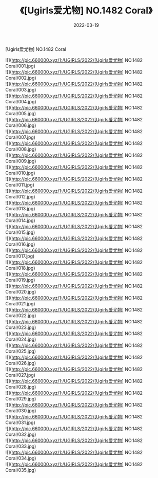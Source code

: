﻿---
layout: post
title:  《[Ugirls爱尤物] NO.1482 Coral》
date:   2022-03-19
img: http://pic.660000.xyz/1:/UGIRLS/2022/[Ugirls爱尤物] NO.1482 Coral/000.jpg
categories: [美女, 清纯, 唯美]
---

[Ugirls爱尤物] NO.1482 Coral

 ![](http://pic.660000.xyz/1:/UGIRLS/2022/[Ugirls爱尤物] NO.1482 Coral/001.jpg) <br>![](http://pic.660000.xyz/1:/UGIRLS/2022/[Ugirls爱尤物] NO.1482 Coral/002.jpg) <br>![](http://pic.660000.xyz/1:/UGIRLS/2022/[Ugirls爱尤物] NO.1482 Coral/003.jpg) <br>![](http://pic.660000.xyz/1:/UGIRLS/2022/[Ugirls爱尤物] NO.1482 Coral/004.jpg) <br>![](http://pic.660000.xyz/1:/UGIRLS/2022/[Ugirls爱尤物] NO.1482 Coral/005.jpg) <br>![](http://pic.660000.xyz/1:/UGIRLS/2022/[Ugirls爱尤物] NO.1482 Coral/006.jpg) <br>![](http://pic.660000.xyz/1:/UGIRLS/2022/[Ugirls爱尤物] NO.1482 Coral/007.jpg) <br>![](http://pic.660000.xyz/1:/UGIRLS/2022/[Ugirls爱尤物] NO.1482 Coral/008.jpg) <br>![](http://pic.660000.xyz/1:/UGIRLS/2022/[Ugirls爱尤物] NO.1482 Coral/009.jpg) <br>![](http://pic.660000.xyz/1:/UGIRLS/2022/[Ugirls爱尤物] NO.1482 Coral/010.jpg) <br>![](http://pic.660000.xyz/1:/UGIRLS/2022/[Ugirls爱尤物] NO.1482 Coral/011.jpg) <br>![](http://pic.660000.xyz/1:/UGIRLS/2022/[Ugirls爱尤物] NO.1482 Coral/012.jpg) <br>![](http://pic.660000.xyz/1:/UGIRLS/2022/[Ugirls爱尤物] NO.1482 Coral/013.jpg) <br>![](http://pic.660000.xyz/1:/UGIRLS/2022/[Ugirls爱尤物] NO.1482 Coral/014.jpg) <br>![](http://pic.660000.xyz/1:/UGIRLS/2022/[Ugirls爱尤物] NO.1482 Coral/015.jpg) <br>![](http://pic.660000.xyz/1:/UGIRLS/2022/[Ugirls爱尤物] NO.1482 Coral/016.jpg) <br>![](http://pic.660000.xyz/1:/UGIRLS/2022/[Ugirls爱尤物] NO.1482 Coral/017.jpg) <br>![](http://pic.660000.xyz/1:/UGIRLS/2022/[Ugirls爱尤物] NO.1482 Coral/018.jpg) <br>![](http://pic.660000.xyz/1:/UGIRLS/2022/[Ugirls爱尤物] NO.1482 Coral/019.jpg) <br>![](http://pic.660000.xyz/1:/UGIRLS/2022/[Ugirls爱尤物] NO.1482 Coral/020.jpg) <br>![](http://pic.660000.xyz/1:/UGIRLS/2022/[Ugirls爱尤物] NO.1482 Coral/021.jpg) <br>![](http://pic.660000.xyz/1:/UGIRLS/2022/[Ugirls爱尤物] NO.1482 Coral/022.jpg) <br>![](http://pic.660000.xyz/1:/UGIRLS/2022/[Ugirls爱尤物] NO.1482 Coral/023.jpg) <br>![](http://pic.660000.xyz/1:/UGIRLS/2022/[Ugirls爱尤物] NO.1482 Coral/024.jpg) <br>![](http://pic.660000.xyz/1:/UGIRLS/2022/[Ugirls爱尤物] NO.1482 Coral/025.jpg) <br>![](http://pic.660000.xyz/1:/UGIRLS/2022/[Ugirls爱尤物] NO.1482 Coral/026.jpg) <br>![](http://pic.660000.xyz/1:/UGIRLS/2022/[Ugirls爱尤物] NO.1482 Coral/027.jpg) <br>![](http://pic.660000.xyz/1:/UGIRLS/2022/[Ugirls爱尤物] NO.1482 Coral/028.jpg) <br>![](http://pic.660000.xyz/1:/UGIRLS/2022/[Ugirls爱尤物] NO.1482 Coral/029.jpg) <br>![](http://pic.660000.xyz/1:/UGIRLS/2022/[Ugirls爱尤物] NO.1482 Coral/030.jpg) <br>![](http://pic.660000.xyz/1:/UGIRLS/2022/[Ugirls爱尤物] NO.1482 Coral/031.jpg) <br>![](http://pic.660000.xyz/1:/UGIRLS/2022/[Ugirls爱尤物] NO.1482 Coral/032.jpg) <br>![](http://pic.660000.xyz/1:/UGIRLS/2022/[Ugirls爱尤物] NO.1482 Coral/033.jpg) <br>![](http://pic.660000.xyz/1:/UGIRLS/2022/[Ugirls爱尤物] NO.1482 Coral/034.jpg) <br>![](http://pic.660000.xyz/1:/UGIRLS/2022/[Ugirls爱尤物] NO.1482 Coral/035.jpg) <br>